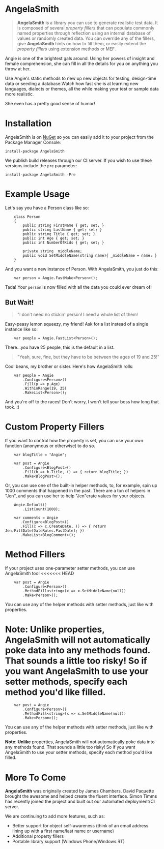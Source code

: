 AngelaSmith
===========

> **AngelaSmith** is a library you can use to generate realistic test data. It is composed of several *property fillers* that can populate commonly named properties through reflection using an internal database of values or randomly created data. You can override any of the fillers, give **AngelaSmith** hints on how to fill them, or easily extend the *property fillers* using extension methods or MEF.

Angie is one of the brightest gals around.  Using her powers of insight and female comprehension, she can fill in all the details for you on anything you throw at her.  

Use Angie's static methods to new up new objects for testing, design-time data or seeding a database.Watch how fast she is at learning new languages, dialects or themes, all the while making your test or sample data more realistic. 

She even has a pretty good sense of humor!

Installation
===========
AngelaSmith is on [NuGet](https://nuget.org/packages/AngelaSmith) so you can easily add it to your project from the Package Manager Console:

```   
install-package AngelaSmith 
```

We publish build releases through our CI server. If you wish to use these versions include the `pre` parameter:
```
install-package AngelaSmith -Pre
```


Example Usage
===========
Let's say you have a Person class like so:

```
    class Person
    {
        public string FirstName { get; set; }
        public string LastName { get; set; }
        public string Title { get; set; }
        public int Age { get; set; }
        public int NumberOfKids { get; set; }
		
		private string _middleName;
		public void SetMiddleName(string name){ _middleName = name; }
    }
```

And you want a new instance of Person.  With AngelaSmith, you just do this:

```
    var person = Angie.FastMake<Person>();
```

Tada!  Your `person` is now filled with all the data you could ever dream of!

## But Wait!

>"I don't need no stickin' person! I need a whole list of them! 

Easy-peasy lemon squeezy, my friend!  Ask for a list instead of a single instance like so:

```
    var people = Angie.FastList<Person>();
```

There...you have 25 people, this is the default in a list.

>"Yeah, sure, fine, but they have to be between the ages of 19 and 25!" 

Cool beans, my brother or sister.  Here's how AngelaSmith rolls:

```
    var people = Angie
        .Configure<Person>()
        .Fill(p => p.Age)
        .WithinRange(19, 25)
        .MakeList<Person>();
```

And you're off to the races!  Don't worry, I won't tell your boss how long that took.  ;)

Custom Property Fillers
===========

If you want to control how the property is set, you can use your own function (anonymous or otherwise) to do so.

```
    var blogTitle = "Angie";

    var post = Angie
        .Configure<BlogPost>()
        .Fill(b => b.Title, () => { return blogTitle; })
        .Make<BlogPost>();
```

Or, you can use one of the built-in helper methods, to, for example, spin up 1000 comments that happened in the past.  There are a ton of helpers in "Jen", and you can use her to help "Jen"erate values for your objects.

```
    Angie.Default()
        .ListCount(1000);

    var comments = Angie
       .Configure<BlogPost>()
       .Fill(c => c.CreateDate, () => { return Jen.FillDate(DateRules.PastDate); })
       .MakeList<BlogComment>();
```
Method Fillers
===========

If your project uses one-parameter setter methods, you can use AngelaSmith too!
<<<<<<< HEAD

```
    var post = Angie
        .Configure<Person>()
        .MethodFill<string>(x => x.SetMiddleName(null))
        .Make<Person>();
```

You can use any of the helper methods with setter methods, just like with properties.

**Note**: **Unlike** properties, AngelaSmith will not automatically poke data into any methods found. That sounds a little too risky! So if you want AngelaSmith to use your setter methods, specify each method you'd like filled.
=======

```
    var post = Angie
        .Configure<Person>()
        .MethodFill<string>(x => x.SetMiddleName(null))
        .Make<Person>();
```

You can use any of the helper methods with setter methods, just like with properties.

**Note**: **Unlike** properties, AngelaSmith will not automatically poke data into any methods found. That sounds a little too risky! So if you want AngelaSmith to use your setter methods, specify each method you'd like filled.

More To Come
===========
**AngelaSmith** was originally created by James Chambers. David Paquette brought the awesome and helped create the fluent interface. Simon Timms has recently joined the project and built out our automated deployment/CI server.

We are continuing to add more features, such as:
 - Better support for object self-awareness (think of an email address lining up with a first name/last name or username)
 - Additional property fillers
 - Portable library support (Windows Phone/Windows RT)
